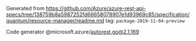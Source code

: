 Generated from https://github.com/Azure/azure-rest-api-specs/tree/138759b8a5987252fd66658078907e1d93969c85/specification/quantum/resource-manager/readme.md tag: `package-2019-11-04-preview`

Code generator @microsoft.azure/autorest.go@2.1.169


